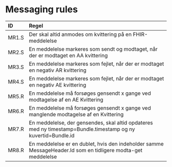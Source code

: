 # Messaging rules

| ID    | Regel |
|:------| :-----|
| MR1.S | Der skal altid anmodes om kvittering på en FHIR-meddelelse |
| MR2.S | En meddelelse markeres som sendt og modtaget, når der er modtaget en AA kvittering |
| MR3.S | En meddelelse markeres som fejlet, når der er modtaget en negativ AR kvittering |
| MR4.S | En meddelelse markeres som fejlet, når der er modtaget en negativ AE kvittering |
| MR5.R | En meddelelse må forsøges gensendt x gange ved modtagelse af en AE Kvittering |
| MR6.R | En meddelelse må forsøges gensendt x gange ved manglende modtagelse af en Kvittering |
| MR7.R | En meddelelse, der gensendes, skal altid opdateres med ny timestamp=Bundle.timestamp og ny kuvertid=Bundle.id |
| MR8.R | En meddelelse er en dublet, hvis den indeholder samme MessageHeader.Id som en tidligere modta-get meddelelse |
